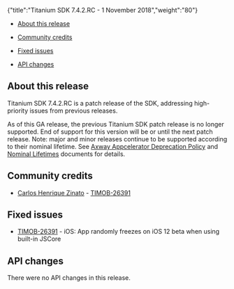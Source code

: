 {"title":"Titanium SDK 7.4.2.RC - 1 November 2018","weight":"80"}

* [About this release](#Aboutthisrelease)

* [Community credits](#Communitycredits)

* [Fixed issues](#Fixedissues)

* [API changes](#APIchanges)


## About this release

Titanium SDK 7.4.2.RC is a patch release of the SDK, addressing high-priority issues from previous releases.

As of this GA release, the previous Titanium SDK patch release is no longer supported. End of support for this version will be or until the next patch release. Note: major and minor releases continue to be supported according to their nominal lifetime. See [Axway Appcelerator Deprecation Policy](/docs/appc/AMPLIFY_Appcelerator_Services_Overview/Axway_Appcelerator_Deprecation_Policy/) and [Nominal Lifetimes](/docs/appc/AMPLIFY_Appcelerator_Services_Overview/Axway_Appcelerator_Product_Lifecycle/#NominalLifetimes) documents for details.

## Community credits

* [Carlos Henrique Zinato](https://github.com/chmiiller) - [TIMOB-26391](https://jira.appcelerator.org/browse/TIMOB-26391)


## Fixed issues

* [TIMOB-26391](https://jira.appcelerator.org/browse/TIMOB-26391) - iOS: App randomly freezes on iOS 12 beta when using built-in JSCore


## API changes

There were no API changes in this release.
